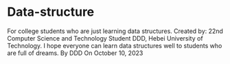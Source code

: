 # Data-structure
For college students who are just learning data structures.
Created by: 22nd Computer Science and Technology Student DDD, Hebei University of Technology.
I hope everyone can learn data structures well to students who are full of dreams.
By DDD
On October 10, 2023
